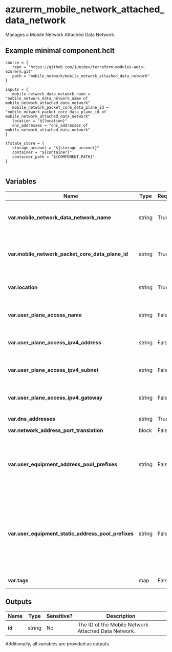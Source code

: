 # azurerm_mobile_network_attached_data_network

Manages a Mobile Network Attached Data Network.

## Example minimal component.hclt

```hcl
source = {
   repo = "https://github.com/jumidev/terraform-modules-auto-azurerm.git" 
   path = "mobile_network/mobile_network_attached_data_network" 
}

inputs = {
   mobile_network_data_network_name = "mobile_network_data_network_name of mobile_network_attached_data_network" 
   mobile_network_packet_core_data_plane_id = "mobile_network_packet_core_data_plane_id of mobile_network_attached_data_network" 
   location = "${location}" 
   dns_addresses = "dns_addresses of mobile_network_attached_data_network" 
}

tfstate_store = {
   storage_account = "${storage_account}" 
   container = "${container}" 
   container_path = "${COMPONENT_PATH}" 
}


```

## Variables

| Name | Type | Required? |  Description |
| ---- | ---- | --------- |  ----------- |
| **var.mobile_network_data_network_name** | string | True | Specifies the name of the `azurerm_mobile_network_data_network` which the Attached Data Network belongs to, Changing this forces a new Mobile Network Attached Data Network to be created. | 
| **var.mobile_network_packet_core_data_plane_id** | string | True | Specifies the ID of the `azurerm_mobile_network_packet_core_data_plane` which the Mobile Network Attached Data Network belongs to. Changing this forces a new Mobile Network Attached Data Network to be created. | 
| **var.location** | string | True | Specifies the Azure Region where the Mobile Network Attached Data Network should exist. Changing this forces a new Mobile Network Attached Data Network to be created. | 
| **var.user_plane_access_name** | string | False | Specifies the logical name for the user data plane interface. This should match one of the interfaces configured on your Azure Stack Edge device. | 
| **var.user_plane_access_ipv4_address** | string | False | The IPv4 address for the user data plane interface. This should match one of the interfaces configured on your Azure Stack Edge device. | 
| **var.user_plane_access_ipv4_subnet** | string | False | The IPv4 subnet for the user data plane interface. This should match one of the interfaces configured on your Azure Stack Edge device. | 
| **var.user_plane_access_ipv4_gateway** | string | False | The default IPv4 gateway for the user data plane interface. This should match one of the interfaces configured on your Azure Stack Edge device. | 
| **var.dns_addresses** | string | True | Specifies the DNS servers to signal to UEs to use for this attached data network. | 
| **var.network_address_port_translation** | block | False | A `network_address_port_translation` block. | 
| **var.user_equipment_address_pool_prefixes** | string | False | Specifies the user equipment (UE) address pool prefixes for the attached data network from which the packet core instance will dynamically assign IP addresses to UEs. The packet core instance assigns an IP address to a UE when the UE sets up a PDU session. At least one of `user_equipment_address_pool_prefixes` and `user_equipment_static_address_pool_prefix`. If you define both, they must be of the same size. | 
| **var.user_equipment_static_address_pool_prefixes** | string | False | Specifies the user equipment (UE) address pool prefixes for the attached data network from which the packet core instance will assign static IP addresses to UEs. The packet core instance assigns an IP address to a UE when the UE sets up a PDU session. The static IP address for a specific UE is set in StaticIPConfiguration on the corresponding SIM resource. At least one of `user_equipment_address_pool_prefix` and `user_equipment_static_address_pool_prefixes`. If you define both, they must be of the same size. | 
| **var.tags** | map | False | A mapping of tags which should be assigned to the Mobile Network Attached Data Network. | 



## Outputs

| Name | Type | Sensitive? | Description |
| ---- | ---- | --------- | --------- |
| **id** | string | No  | The ID of the Mobile Network Attached Data Network. | 

Additionally, all variables are provided as outputs.
